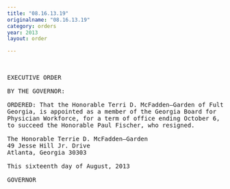 ```yaml
---
title: "08.16.13.19"
originalname: "08.16.13.19"
category: orders
year: 2013
layout: order

---
```

<pre>
 

EXECUTIVE ORDER

BY THE GOVERNOR:

ORDERED: That the Honorable Terri D. McFadden—Garden of Fulton County,
Georgia, is appointed as a member of the Georgia Board for
Physician Workforce, for a term of office ending October 6, 2018,
to succeed the Honorable Paul Fischer, who resigned.

The Honorable Terrie D. McFadden—Garden
49 Jesse Hill Jr. Drive
Atlanta, Georgia 30303

This sixteenth day of August, 2013

GOVERNOR

</pre>
